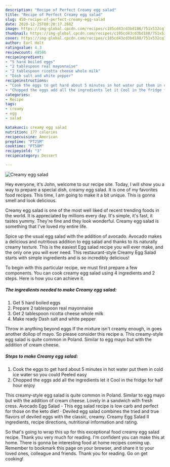 ```yaml
---
description: "Recipe of Perfect Creamy egg salad"
title: "Recipe of Perfect Creamy egg salad"
slug: 450-recipe-of-perfect-creamy-egg-salad
date: 2020-12-25T00:20:17.268Z
image: https://img-global.cpcdn.com/recipes/c105cd43cd3bd188/751x532cq70/creamy-egg-salad-recipe-main-photo.jpg
thumbnail: https://img-global.cpcdn.com/recipes/c105cd43cd3bd188/751x532cq70/creamy-egg-salad-recipe-main-photo.jpg
cover: https://img-global.cpcdn.com/recipes/c105cd43cd3bd188/751x532cq70/creamy-egg-salad-recipe-main-photo.jpg
author: Earl Holt
ratingvalue: 4.3
reviewcount: 48586
recipeingredient:
- "5 hard boiled eggs"
- "2 tablespoon real mayonnaise"
- "2 tablespoon ricotta cheese whole milk"
- "Dash salt and white pepper"
recipeinstructions:
- "Cook the eggs to get hard about 5 minutes in hot water put them in cold ice water so you could Peeled easy"
- "Chopped the eggs add all the ingredients let it Cool in the fridge for half hour enjoy"
categories:
- Recipe
tags:
- creamy
- egg
- salad

katakunci: creamy egg salad 
nutrition: 177 calories
recipecuisine: American
preptime: "PT25M"
cooktime: "PT58M"
recipeyield: "3"
recipecategory: Dessert

---
```



![Creamy egg salad](https://img-global.cpcdn.com/recipes/c105cd43cd3bd188/751x532cq70/creamy-egg-salad-recipe-main-photo.jpg)

Hey everyone, it's John, welcome to our recipe site. Today, I will show you a way to prepare a special dish, creamy egg salad. It is one of my favorites food recipes. This time, I am going to make it a bit unique. This is gonna smell and look delicious.

Creamy egg salad is one of the most well liked of recent trending foods in the world. It is appreciated by millions every day. It's simple, it's fast, it tastes yummy. They're fine and they look wonderful. Creamy egg salad is something that I've loved my entire life.

Spice up the usual egg salad with the addition of avocado. Avocado makes a delicious and nutritious addition to egg salad and thanks to its naturally creamy texture. This is the easiest Egg salad recipe you will ever make, and the only one you will ever need. This restaurant-style Creamy Egg Salad starts with simple ingredients and is so incredibly delicious!


To begin with this particular recipe, we must first prepare a few components. You can cook creamy egg salad using 4 ingredients and 2 steps. Here is how you can achieve it.

<!--inarticleads1-->

##### The ingredients needed to make Creamy egg salad:

1. Get 5 hard boiled eggs
1. Prepare 2 tablespoon real mayonnaise
1. Get 2 tablespoon ricotta cheese whole milk
1. Make ready Dash salt and white pepper


Throw in anything beyond eggs If the mixture isn&#39;t creamy enough, in goes another dollop of mayo. So please consider this recipe a. This creamy-style egg salad is quite common in Poland. Similar to egg mayo but with the addition of cream cheese. 

<!--inarticleads2-->

##### Steps to make Creamy egg salad:

1. Cook the eggs to get hard about 5 minutes in hot water put them in cold ice water so you could Peeled easy
1. Chopped the eggs add all the ingredients let it Cool in the fridge for half hour enjoy


This creamy-style egg salad is quite common in Poland. Similar to egg mayo but with the addition of cream cheese. Lovely in a sandwich with fresh cress. Avocado Egg Salad - This egg salad recipe is low carb and perfect for those on the keto diet! · Deviled egg salad combines the tried and true flavors of deviled eggs with the classic, creamy. Creamy Egg Salad II ingredients, recipe directions, nutritional information and rating. 

So that's going to wrap this up for this exceptional food creamy egg salad recipe. Thank you very much for reading. I'm confident you can make this at home. There is gonna be interesting food at home recipes coming up. Remember to bookmark this page on your browser, and share it to your loved ones, colleague and friends. Thank you for reading. Go on get cooking!
